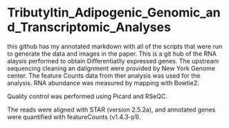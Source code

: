 # Tributyltin_Adipogenic_Genomic_and_Transcriptomic_Analyses
this github has my annotated markdown with all of the scripts that were run to generate the data and images in the paper. 
This is a git hub of the RNA alaysis performed to obtain Differentiatlly expressed genes. The upstream sequencing cleaning an dalignment were provided by New York Genome center. The feature Counts data from ther analysis was used for the analysis. 
RNA abundance was measured by mapping with Bowtie2.

Quality control was performed using Picard and RSeQC.

The reads were aligned with STAR (version 2.5.2a), and annotated genes were quantified with featureCounts (v1.4.3-p1).
